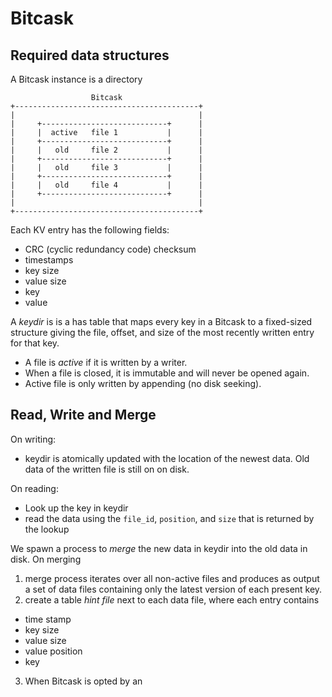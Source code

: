# Bitcask
## Required data structures
A Bitcask instance is a directory
```
                  Bitcask
+-----------------------------------------+
|                                         |
|     +----------------------------+      |
|     |  active   file 1           |      |
|     +----------------------------+      |
|     |   old     file 2           |      |
|     +----------------------------+      |
|     |   old     file 3           |      |
|     +----------------------------+      |
|     |   old     file 4           |      |
|     +----------------------------+      |
|                                         |
+-----------------------------------------+
```
Each KV entry has the following fields:
- CRC (cyclic redundancy code) checksum
- timestamps
- key size
- value size
- key 
- value

A *keydir* is  is a has table that maps every key in a Bitcask to a fixed-sized
structure giving the file, offset, and size of the most recently written entry 
for that key.

- A file is *active* if it is written by a writer.
- When a file is closed, it is immutable and will never be opened again.
- Active file is only written by appending (no disk seeking).

## Read, Write and Merge
On writing:
- keydir is atomically updated with the location of the newest data. Old data 
  of the written file is still on on disk.

On reading:
- Look up the key in keydir
- read the data using the `file_id`, `position`, and `size` that is returned 
  by the lookup

We spawn a process to *merge* the new data in keydir into the old data in disk.
On merging
1. merge process iterates over all non-active files and produces as output a set
  of data files containing only the latest version of each present key.
2. create a table *hint file* next to each data file, where each entry contains
  - time stamp
  - key size
  - value size
  - value position 
  - key
3. When Bitcask is opted by an 


